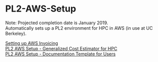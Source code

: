# PL2-AWS-Setup 
Note: Projected completion date is January 2019.  
Automatically sets up a PL2 environment for HPC in AWS (in use at UC Berkeley).  

[Setting up AWS Invoicing](https://docs.google.com/document/d/1cDSv0EzEkl09FVYivsTtvel1vyenoFJCDQTiECbGqT4/edit?usp=sharing)      
[PL2 AWS Setup - Generalized Cost Estimator for HPC](https://docs.google.com/document/d/1VL2TNQnx3wHRkHMnyBUlrT7jW5uFZfDGXvzLvSkOSPw/edit?usp=sharing)   
[PL2 AWS Setup - Documentation Template for Users](https://docs.google.com/document/d/1JzAM7vR4AbKNYL_YJ6qL6J2hG3W9ePVI67BPIZvl8RU/edit?usp=sharing)

